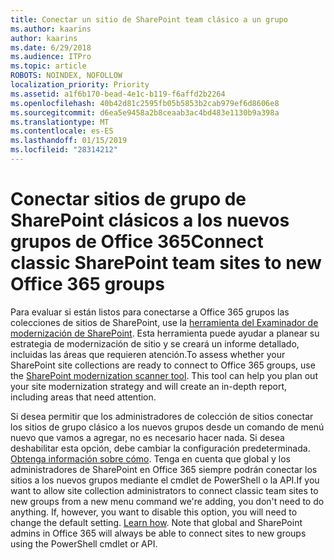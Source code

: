 ```yaml
---
title: Conectar un sitio de SharePoint team clásico a un grupo
ms.author: kaarins
author: kaarins
ms.date: 6/29/2018
ms.audience: ITPro
ms.topic: article
ROBOTS: NOINDEX, NOFOLLOW
localization_priority: Priority
ms.assetid: a1f6b170-bead-4e1c-b119-f6affd2b2264
ms.openlocfilehash: 40b42d81c2595fb05b5853b2cab979ef6d8606e8
ms.sourcegitcommit: d6ea5e9458a2b8ceaab3ac4bd483e1130b9a398a
ms.translationtype: MT
ms.contentlocale: es-ES
ms.lasthandoff: 01/15/2019
ms.locfileid: "28314212"
---
```

# <a name="connect-classic-sharepoint-team-sites-to-new-office-365-groups"></a><span data-ttu-id="b1967-102">Conectar sitios de grupo de SharePoint clásicos a los nuevos grupos de Office 365</span><span class="sxs-lookup"><span data-stu-id="b1967-102">Connect classic SharePoint team sites to new Office 365 groups</span></span>

<span data-ttu-id="b1967-p101">Para evaluar si están listos para conectarse a Office 365 grupos las colecciones de sitios de SharePoint, use la [herramienta del Examinador de modernización de SharePoint](https://go.microsoft.com/fwlink/?linkid=873066). Esta herramienta puede ayudar a planear su estrategia de modernización de sitio y se creará un informe detallado, incluidas las áreas que requieren atención.</span><span class="sxs-lookup"><span data-stu-id="b1967-p101">To assess whether your SharePoint site collections are ready to connect to Office 365 groups, use the [SharePoint modernization scanner tool](https://go.microsoft.com/fwlink/?linkid=873066). This tool can help you plan out your site modernization strategy and will create an in-depth report, including areas that need attention.</span></span>
  
<span data-ttu-id="b1967-p102">Si desea permitir que los administradores de colección de sitios conectar los sitios de grupo clásico a los nuevos grupos desde un comando de menú nuevo que vamos a agregar, no es necesario hacer nada. Si desea deshabilitar esta opción, debe cambiar la configuración predeterminada. [Obtenga información sobre cómo](https://go.microsoft.com/fwlink/?linkid=2004316). Tenga en cuenta que global y los administradores de SharePoint en Office 365 siempre podrán conectar los sitios a los nuevos grupos mediante el cmdlet de PowerShell o la API.</span><span class="sxs-lookup"><span data-stu-id="b1967-p102">If you want to allow site collection administrators to connect classic team sites to new groups from a new menu command we're adding, you don't need to do anything. If, however, you want to disable this option, you will need to change the default setting. [Learn how](https://go.microsoft.com/fwlink/?linkid=2004316). Note that global and SharePoint admins in Office 365 will always be able to connect sites to new groups using the PowerShell cmdlet or API.</span></span>
  

